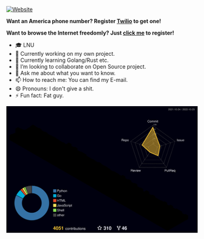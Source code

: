 [![Website](https://img.shields.io/website?label=i0Ek3&style=for-the-badge&url=https://niter.top)](https://niter.top)

**Want an America phone number? Register [Twilio](www.twilio.com/referral/EqL6Os) to get one!**

**Want to browse the Internet freedomly? Just [click me](https://portal.shadowsocks.au/aff.php?aff=11187) to register!**

- 🎓 LNU
- 🔭 Currently working on my own project.
- 🌱 Currently learning Golang/Rust etc.
- 👯 I’m looking to collaborate on Open Source project.
- 💬 Ask me about what you want to know.
- 📫 How to reach me: You can find my E-mail.
- 😄 Pronouns: I don't give a shit.
- ⚡ Fun fact: Fat guy.

![](profile-3d-contrib/profile-night-rainbow.svg)
